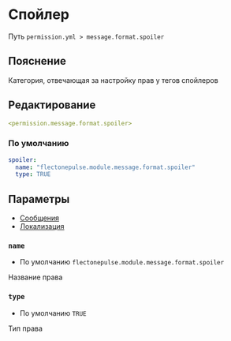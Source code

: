 # Спойлер
Путь `permission.yml > message.format.spoiler`

## Пояснение
Категория, отвечающая за настройку прав у тегов спойлеров

## Редактирование
```yaml
<permission.message.format.spoiler>
```

### По умолчанию
```yaml
spoiler:
  name: "flectonepulse.module.message.format.spoiler"
  type: TRUE
```

## Параметры

- [Сообщения](/ru/message/format/spoiler/)
- [Локализация](/ru/localizations/ru_ru/message/format/spoiler/)

### `name`
- По умолчанию `flectonepulse.module.message.format.spoiler`

Название права

### `type`
- По умолчанию `TRUE`

Тип права

<!--@include: @/ru/parts/permission.md-->

